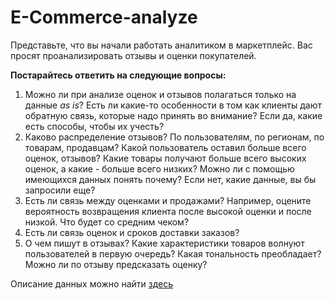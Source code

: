 # E-Commerce-analyze

Представьте, что вы начали работать аналитиком в маркетплейс. Вас просят проанализировать отзывы и оценки покупателей.

**Постарайтесь ответить на следующие вопросы:**

1. Можно ли при анализе оценок и отзывов полагаться только на данные *as is*? Есть ли какие-то особенности в том как клиенты дают обратную связь, которые надо принять во внимание? Если да, какие есть способы, чтобы их учесть?
2. Каково распределение отзывов? По пользователям, по регионам, по товарам, продавцам? Какой пользователь оставил больше всего оценок, отзывов? Какие товары получают больше всего высоких оценок, а какие - больше всего низких? Можно ли с помощью имеющихся данных понять почему? Если нет, какие данные, вы бы запросили еще?
3. Есть ли связь между оценками и продажами? Например, оцените вероятность возвращения клиента после высокой оценки и после низкой. Что будет со средним чеком?
4. Есть ли связь оценок и сроков доставки заказов?
5. О чем пишут в отзывах? Какие характеристики товаров волнуют пользователей в первую очередь? Какая тональность преобладает? Можно ли по отзыву предсказать оценку?  

Описание данных можно найти [здесь](https://www.kaggle.com/olistbr/brazilian-ecommerce) 
